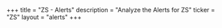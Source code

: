 +++
title = "ZS - Alerts"
description = "Analyze the Alerts for ZS"
ticker = "ZS"
layout = "alerts"
+++

